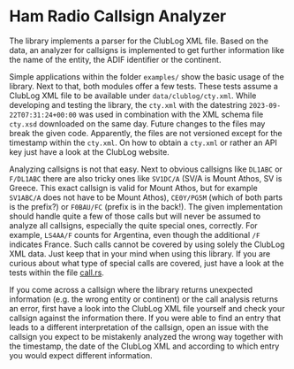 # Ham Radio Callsign Analyzer

The library implements a parser for the ClubLog XML file.
Based on the data, an analyzer for callsigns is implemented to get further information like the name of the entity, the ADIF identifier or the continent.

Simple applications within the folder `examples/` show the basic usage of the library.
Next to that, both modules offer a few tests.
These tests assume a ClubLog XML file to be available under `data/clublog/cty.xml`.
While developing and testing the library, the `cty.xml` with the datestring `2023-09-22T07:31:24+00:00` was used in combination with the XML schema file `cty.xsd` downloaded on the same day.
Future changes to the files may break the given code.
Apparently, the files are not versioned except for the timestamp within the `cty.xml`.
On how to obtain a `cty.xml` or rather an API key just have a look at the ClubLog website.

Analyzing callsigns is not that easy.
Next to obvious callsigns like `DL1ABC` or `F/DL1ABC` there are also tricky ones like `SV1DC/A` (SV/A is Mount Athos, SV is Greece. This exact callsign is valid for Mount Athos, but for example `SV1ABC/A` does not have to be Mount Athos), `CE0Y/PG5M` (which of both parts is the prefix?) or `F0BAU/FC` (prefix is in the back!).
The given implementation should handle quite a few of those calls but will never be assumed to analyze all callsigns, especially the quite special ones, correctly.
For example, `LS4AA/F` counts for Argentina, even though the additional `/F` indicates France.
Such calls cannot be covered by using solely the ClubLog XML data.
Just keep that in your mind when using this library.
If you are curious about what type of special calls are covered, just have a look at the tests within the file [call.rs](src/call.rs).

If you come across a callsign where the library returns unexpected information (e.g. the wrong entity or continent) or the call analysis returns an error, first have a look into the ClubLog XML file yourself and check your callsign against the information there.
If you were able to find an entry that leads to a different interpretation of the callsign, open an issue with the callsign you expect to be mistakenly analyzed the wrong way together with the timestamp, the date of the ClubLog XML and according to which entry you would expect different information.
